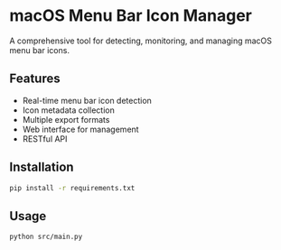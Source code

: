 # macOS Menu Bar Icon Manager

A comprehensive tool for detecting, monitoring, and managing macOS menu bar icons.

## Features
- Real-time menu bar icon detection
- Icon metadata collection
- Multiple export formats
- Web interface for management
- RESTful API

## Installation
```bash
pip install -r requirements.txt
```

## Usage
```bash
python src/main.py
```
